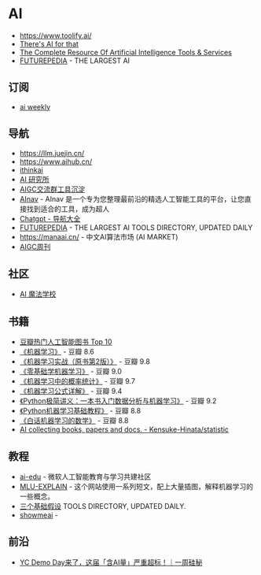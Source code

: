 # AI

- https://www.toolify.ai/
- [There's AI for that](https://theresanaiforthat.com/)
- [The Complete Resource Of Artificial Intelligence Tools & Services](https://allthingsai.com/)
- [FUTUREPEDIA](https://www.futurepedia.io) - THE LARGEST AI

## 订阅

- [ai weekly](https://aiweekly.co/issues/)

## 导航

- https://llm.juejin.cn/
- https://www.aihub.cn/
- [ithinkai](https://app.ithinkai.world/)
- [AI 研究所](https://www.aiyjs.com/)
- [AIGC交流群工具沉淀](https://bytedance.feishu.cn/base/AIMAbnJxQaNgSGsBAtwcdAkLnvf?table=tblmZTd8VuUOOONh&view=vew0Eo17BB)
- [AInav](https://www.ainav.cn/) - AInav 是一个专为您整理最前沿的精选人工智能工具的平台，让您直接找到适合的工具，成为超人
- [Chatgpt - 导航大全](https://chatgpt.yundongfang.com/#term-2)
- [FUTUREPEDIA](https://www.futurepedia.io) - THE LARGEST AI TOOLS DIRECTORY, UPDATED DAILY
- https://manaai.cn/ - 中文AI算法市场 (AI MARKET)
- [AIGC周刊](https://op7418.zhubai.love/)

## 社区

- [AI 魔法学校](https://www.wehelpwin.com/)

## 书籍

- [豆瓣热门人工智能图书 Top 10](https://m.douban.com/subject_collection/EC7U5FQMI)
- [《机器学习》](https://book.douban.com/subject/26708119/) - 豆瓣 8.6
- [《机器学习实战（原书第2版）》](https://book.douban.com/subject/35218199/) - 豆瓣 9.8
- [《零基础学机器学习》](https://book.douban.com/subject/35264202/) - 豆瓣 9.0
- [《机器学习中的概率统计》](https://book.douban.com/subject/35292492/) - 豆瓣 9.7
- [《机器学习公式详解》](https://book.douban.com/subject/35381195/) - 豆瓣 9.4
- [《Python极简讲义：一本书入门数据分析与机器学习》](https://book.douban.com/subject/35044749/) - 豆瓣 9.2
- [《Python机器学习基础教程》](https://book.douban.com/subject/30147778/) - 豆瓣 8.8
- [《白话机器学习的数学》](https://book.douban.com/subject/35126508/) - 豆瓣 8.8
- [AI collecting books, papers and docs. - Kensuke-Hinata/statistic](https://github.com/Kensuke-Hinata/statistic/tree/master/AI)

## 教程

- [ai-edu](https://github.com/microsoft/ai-edu) - 微软人工智能教育与学习共建社区
- [MLU-EXPLAIN](https://mlu-explain.github.io/) - 这个网站使用一系列短文，配上大量插图，解释机器学习的一些概念。
- [三个基础假设](https://mp.weixin.qq.com/s/jC-_B_arDpm1dsEmJLZYIw) TOOLS DIRECTORY, UPDATED DAILY.
- [showmeai](https://www.showmeai.tech/) - 

## 前沿

- [YC Demo Day来了，这届「含AI量」严重超标！｜一周硅秘](https://mp.weixin.qq.com/s/_6aNSbtyI4VCFm2NZIfuvg)